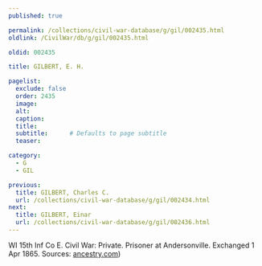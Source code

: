 ```yaml
---
published: true

permalink: /collections/civil-war-database/g/gil/002435.html
oldlink: /CivilWar/db/g/gil/002435.html

oldid: 002435

title: GILBERT, E. H.

pagelist:
  exclude: false
  order: 2435
  image: 
  alt:
  caption:
  title:
  subtitle:      # Defaults to page subtitle
  teaser:

category: 
  - G 
  - GIL

previous:
  title: GILBERT, Charles C.
  url: /collections/civil-war-database/g/gil/002434.html  
next:
  title: GILBERT, Einar
  url: /collections/civil-war-database/g/gil/002436.html   
---
```

WI 15th Inf Co E. Civil War: Private. Prisoner at Andersonville. Exchanged 1 Apr 1865. Sources: [ancestry.com](http://ancestry.com/))